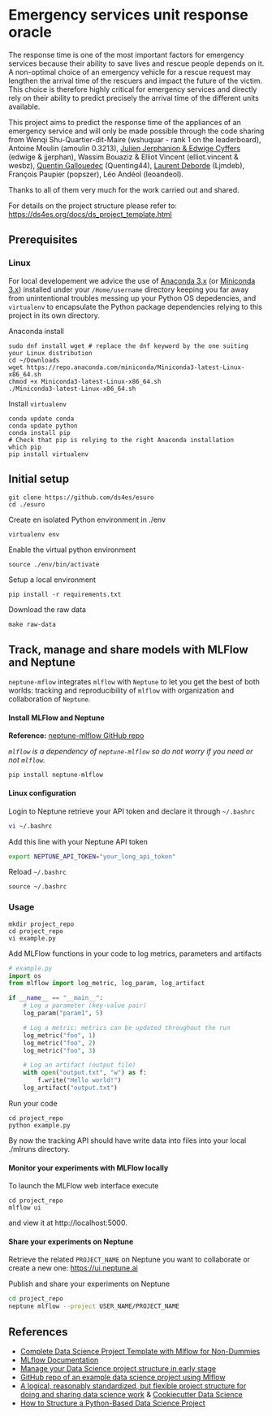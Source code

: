 # Emergency services unit response oracle

The response time is one of the most important factors for emergency services because their ability to save lives and rescue people depends on it. A non-optimal choice of an emergency vehicle for a rescue request may lengthen the arrival time of the rescuers and impact the future of the victim. This choice is therefore highly critical for emergency services and directly rely on their ability to predict precisely the arrival time of the different units available.


This project aims to predict the response time of the appliances of an emergency service and will only be made possible through the code sharing from Wenqi Shu-Quartier-dit-Maire (wshuquar - rank 1 on the leaderboard), Antoine Moulin (amoulin 0.3213), [Julien Jerphanion & Edwige Cyffers](https://gitlab.com/jjerphan/challenge-data-paris-fire-brigade) (edwige & jjerphan), Wassim Bouaziz & Elliot Vincent (elliot.vincent & wesbz), [Quentin Gallouedec](https://github.com/quenting44/predicting_response_times) (Quenting44), [Laurent Deborde](https://github.com/ljmdeb/Pompiers) (Ljmdeb), François Paupier (popszer), Léo Andéol (leoandeol).

Thanks to all of them very much for the work carried out and shared.

For details on the project structure please refer to: https://ds4es.org/docs/ds_project_template.html

## Prerequisites
### Linux
For local developement we advice the use of [Anaconda 3.x](https://www.anaconda.com/distribution/) (or [Miniconda 3.x](https://docs.conda.io/en/latest/miniconda.html)) installed under your `/Home/username` directory keeping you far away from unintentional troubles messing up your Python OS depedencies, and `virtualenv` to encapsulate the Python package dependencies relying to this project in its own directory.

Anaconda install
```
sudo dnf install wget # replace the dnf keyword by the one suiting your Linux distribution
cd ~/Downloads 
wget https://repo.anaconda.com/miniconda/Miniconda3-latest-Linux-x86_64.sh
chmod +x Miniconda3-latest-Linux-x86_64.sh
./Miniconda3-latest-Linux-x86_64.sh
```

Install `virtualenv`
```
conda update conda
conda update python
conda install pip
# Check that pip is relying to the right Anaconda installation
which pip 
pip install virtualenv
```

## Initial setup
```
git clone https://github.com/ds4es/esuro
cd ./esuro
```
Create en isolated Python environment in ./env
```
virtualenv env
```
Enable the virtual python environment
```
source ./env/bin/activate
```
Setup a local environment
```
pip install -r requirements.txt
```
Download the raw data
```
make raw-data
```

## Track, manage and share models with MLFlow and Neptune
`neptune-mflow` integrates `mlflow` with `Neptune` to let you get the best of both worlds: tracking and reproducibility of `mlflow` with organization and collaboration of `Neptune`.

#### Install MLFlow and Neptune 
__Reference:__ [neptune-mlflow GitHub repo](https://github.com/neptune-ai/neptune-mlflow)

_`mlflow` is a dependency of `neptune-mlflow` so do not worry if you need or not `mlflow`._

```
pip install neptune-mlflow
```

#### Linux configuration
Login to Neptune retrieve your API token and declare it through `~/.bashrc`
```bash
vi ~/.bashrc
```
Add this line with your Neptune API token  
```bash
export NEPTUNE_API_TOKEN="your_long_api_token"
```

Reload `~/.bashrc`
```
source ~/.bashrc
```

### Usage

```
mkdir project_repo
cd project_repo
vi example.py
```

Add MLFlow functions in your code to log metrics, parameters and artifacts

```python
# example.py
import os
from mlflow import log_metric, log_param, log_artifact

if __name__ == "__main__":
    # Log a parameter (key-value pair)
    log_param("param1", 5)

    # Log a metric; metrics can be updated throughout the run
    log_metric("foo", 1)
    log_metric("foo", 2)
    log_metric("foo", 3)

    # Log an artifact (output file)
    with open("output.txt", "w") as f:
        f.write("Hello world!")
    log_artifact("output.txt")
```
Run your code
```
cd project_repo
python example.py
```
By now the tracking API should have write data into files into your local ./mlruns directory.

#### Monitor your experiments with MLFlow locally
To launch the MLFlow web interface execute
```
cd project_repo
mlflow ui
```
and view it at http://localhost:5000.

#### Share your experiments on Neptune
Retrieve the related `PROJECT_NAME` on Neptune you want to collaborate or create a new one: https://ui.neptune.ai

Publish and share your experiments on Neptune

```bash
cd project_repo
neptune mlflow --project USER_NAME/PROJECT_NAME
```

## References
* [Complete Data Science Project Template with Mlflow for Non-Dummies](https://towardsdatascience.com/complete-data-science-project-template-with-mlflow-for-non-dummies-d082165559eb)
* [MLflow Documentation](https://www.mlflow.org/docs/latest/index.html)
* [Manage your Data Science project structure in early stage](https://towardsdatascience.com/manage-your-data-science-project-structure-in-early-stage-95f91d4d0600)
* [GitHub repo of an example data science project using Mlflow](https://gitlab.com/jan-teichmann/ml-flow-ds-project)
* [A logical, reasonably standardized, but flexible project structure for doing and sharing data science work](https://drivendata.github.io/cookiecutter-data-science/#data-is-immutable) & [Cookiecutter Data Science](https://drivendata.github.io/cookiecutter-data-science/)
* [How to Structure a Python-Based Data Science Project](https://medium.com/swlh/how-to-structure-a-python-based-data-science-project-a-short-tutorial-for-beginners-7e00bff14f56)